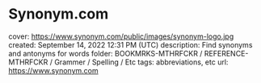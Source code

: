 # Synonym.com

cover: https://www.synonym.com/public/images/synonym-logo.jpg
created: September 14, 2022 12:31 PM (UTC)
description: Find synonyms and antonyms for words
folder: BOOKMRKS-MTHRFCKR / REFERENCE-MTHRFCKR / Grammer / Spelling / Etc
tags: abbreviations, etc
url: https://www.synonym.com